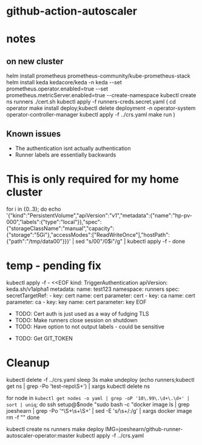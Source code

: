 # github-action-autoscaler

# notes

## on new cluster

helm install prometheus prometheus-community/kube-prometheus-stack
helm install keda kedacore/keda -n keda --set prometheus.operator.enabled=true --set prometheus.metricServer.enabled=true --create-namespace
kubectl create ns runners
./cert.sh
kubectl apply -f runners-creds.secret.yaml
(
cd operator
make install deploy;kubectl delete deployment -n operator-system operator-controller-manager
kubectl apply -f ../crs.yaml
make run
)

## Known issues

- The authentication isnt actually authentication
- Runner labels are essentially backwards

# This is only required for my home cluster

for i in {0..3}; do
echo '{"kind":"PersistentVolume","apiVersion":"v1","metadata":{"name":"hp-pv-000","labels":{"type":"local"}},"spec":{"storageClassName":"manual","capacity":{"storage":"5Gi"},"accessModes":["ReadWriteOnce"],"hostPath":{"path":"/tmp/data00"}}}' |
sed "s/00\"/0$i\"/g" | kubectl apply -f -
done

# temp - pending fix

kubectl apply -f - <<EOF
kind: TriggerAuthentication
apiVersion: keda.sh/v1alpha1
metadata:
name: test123
namespace: runners
spec:
secretTargetRef: - key: cert
name: cert
parameter: cert - key: ca
name: cert
parameter: ca - key: key
name: cert
parameter: key
EOF

- TODO: Cert auth is just used as a way of fudging TLS
- TODO: Make runners close session on shutdown
- TODO: Have option to not output labels - could be sensitive

* TODO: Get GIT_TOKEN

# Cleanup

kubectl delete -f ../crs.yaml
sleep 3s
make undeploy
(echo runners;kubectl get ns | grep -Po 'test-repo\S+') | xargs kubectl delete ns

for node in `kubectl get nodes -o yaml | grep -oP '10\.99\.\d+\.\d+' | sort | uniq`; do
ssh setup@$node "sudo bash -c \"docker image ls | grep joeshearn | grep -Po '^\S+\s+\S+' | sed -E 's/\s+/:/g' | xargs docker image rm -f \""
done

kubectl create ns runners
make deploy IMG=joeshearn/github-runner-autoscaler-operator:master
kubectl apply -f ../crs.yaml
